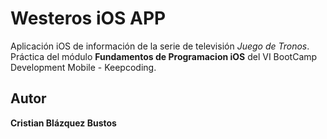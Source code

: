 # Westeros iOS APP
Aplicación iOS de información de la serie de televisión *Juego de Tronos*. Práctica del módulo **Fundamentos de Programacion iOS** del VI BootCamp Development Mobile - Keepcoding.

## Autor
**Cristian Blázquez Bustos**
